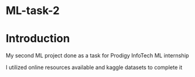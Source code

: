 # ML-task-2

# Introduction
My second ML project done as a task for Prodigy InfoTech ML internship

I utilized online resources available and kaggle datasets to complete it
